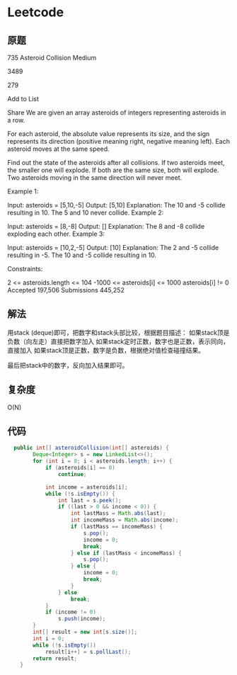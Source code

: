 # Leetcode #

## 原题

735 Asteroid Collision
Medium

3489

279

Add to List

Share
We are given an array asteroids of integers representing asteroids in a row.

For each asteroid, the absolute value represents its size, and the sign represents its direction (positive meaning right, negative meaning left). Each asteroid moves at the same speed.

Find out the state of the asteroids after all collisions. If two asteroids meet, the smaller one will explode. If both are the same size, both will explode. Two asteroids moving in the same direction will never meet.

Example 1:

Input: asteroids = [5,10,-5]
Output: [5,10]
Explanation: The 10 and -5 collide resulting in 10. The 5 and 10 never collide.
Example 2:

Input: asteroids = [8,-8]
Output: []
Explanation: The 8 and -8 collide exploding each other.
Example 3:

Input: asteroids = [10,2,-5]
Output: [10]
Explanation: The 2 and -5 collide resulting in -5. The 10 and -5 collide resulting in 10.
 
Constraints:

2 <= asteroids.length <= 104
-1000 <= asteroids[i] <= 1000
asteroids[i] != 0
Accepted
197,506
Submissions
445,252

## 解法

用stack (deque)即可，把数字和stack头部比较，根据题目描述：
如果stack顶是负数（向左走）直接把数字加入
如果stack定时正数，数字也是正数，表示同向，直接加入
如果stack顶是正数，数字是负数，根据绝对值检查碰撞结果。

最后把stack中的数字，反向加入结果即可。


## 复杂度

O(N)

## 代码


```Java
  public int[] asteroidCollision(int[] asteroids) {
        Deque<Integer> s = new LinkedList<>();
        for (int i = 0; i < asteroids.length; i++) {
            if (asteroids[i] == 0)
                continue;

            int income = asteroids[i];
            while (!s.isEmpty()) {
                int last = s.peek();
                if ((last > 0 && income < 0)) {
                    int lastMass = Math.abs(last);
                    int incomeMass = Math.abs(income);
                    if (lastMass == incomeMass) {
                        s.pop();
                        income = 0;
                        break;
                    } else if (lastMass < incomeMass) {
                        s.pop();
                    } else {
                        income = 0;
                        break;
                    }
                } else
                    break;
            }
            if (income != 0)
                s.push(income);
        }
        int[] result = new int[s.size()];
        int i = 0;
        while (!s.isEmpty())
            result[i++] = s.pollLast();
        return result;
    }
```
